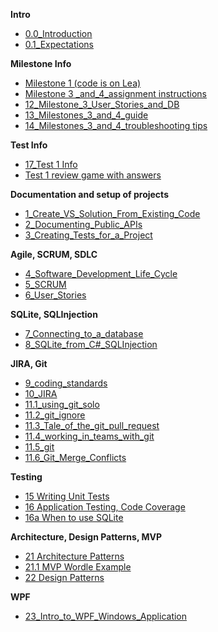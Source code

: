**Intro**
- [0.0_Introduction](/00.1_Introduction.md)
- [0.1_Expectations](/00_Expectations.md)

**Milestone Info**
  - [Milestone 1 (code is on Lea)](https://johnabbott-my.sharepoint.com/:w:/g/personal/helen_katalifos_johnabbott_qc_ca/ESWwSknSuoJHlaZkFMgPdpYBMy2z8O74jgbIWazMNy4ueg?e=ndjwFd)
  - [Milestone 3 _and_4_assignment instructions](https://johnabbott-my.sharepoint.com/:w:/g/personal/helen_katalifos_johnabbott_qc_ca/EXYlhSynvYhDpfQP9Br0LHMBSaJlFyZSaw0iB_Kf-vlxPg?e=yjXFZZ)
  - [12_Milestone_3_User_Stories_and_DB](UserStories.md)
  - [13_Milestones_3_and_4_guide](12_Milestones_3_and_4_help.md)
  - [14_Milestones_3_and_4_troubleshooting tips](12c_Milestones_3_and_4_Troubleshooting_tips.md)

**Test Info**
- [17_Test 1 Info](17_Test_1_Info.md)
- [Test 1 review game with answers](https://johnabbott-my.sharepoint.com/:p:/g/personal/helen_katalifos_johnabbott_qc_ca/ET24k3XHHBdFsxDSdKPCTI8Bw01ukeHvArowh82osNWSwQ?e=uhVfEG)

**Documentation and setup of projects**
- [1_Create_VS_Solution_From_Existing_Code](/01_Create_VS_Solution_From_Existing_Code.md)
- [2_Documenting_Public_APIs](/02_Documenting_Public_APIs.md)
- [3_Creating_Tests_for_a_Project](03_Creating_Tests_for_a_Project.md)

**Agile, SCRUM, SDLC**
- [4_Software_Development_Life_Cycle](04_software_development_life.md)
- [5_SCRUM](05_scrum.md)
- [6_User_Stories](06_user_stories.md)

**SQLite, SQLInjection**
- [7_Connecting_to_a_database](07_Connecting_to_a_database.md)
- [8_SQLite_from_C#_SQLInjection](08_SQLite_and_Csharp.md)

**JIRA, Git**
- [9_coding_standards](09_coding_standards.md)
- [10_JIRA](10_JIRA.md)
- [11.1_using_git_solo](https://drive.google.com/file/d/1CKXzVzqlzD4T8eK5vpWtUZnUO65S5Zfs/view?usp=share_link)
- [11.2_git_ignore](https://drive.google.com/file/d/1ojSClOnWaxk0DHTPfmgAhz_w2beTw_q0/view?usp=share_link)
- [11.3_Tale_of_the_git_pull_request](https://drive.google.com/file/d/1mcvrfejqrmnHfo5zaBIUhGphnR4px5It/view?usp=share_link)
- [11.4_working_in_teams_with_git](https://drive.google.com/file/d/1ZMj097yKSdP6b6s9bkbHlXNW2q78Bba1/view?usp=share_link)
- [11.5_git](11.5_git.md)
- [11.6_Git_Merge_Conflicts](/11.9_Git_Merge_Conflicts.md)

**Testing**
- [15 Writing Unit Tests](15_Writing_Unit_Tests.md)
- [16 Application Testing, Code Coverage](16_ApplicationTesting_CodeCoverage.md)
- [16a When to use SQLite](16a_When_to_use_SQLite.md)

**Architecture, Design Patterns, MVP**
- [21 Architecture Patterns](21_Architecture_Patterns.md)
- [21.1 MVP Wordle Example](21.1_MVP_Wordle_Example.md)
- [22 Design Patterns](22_Design_Patterns.md)

 **WPF**
- [23_Intro_to_WPF_Windows_Application](23_Intro_to_WPF_Windows_Application.md)
